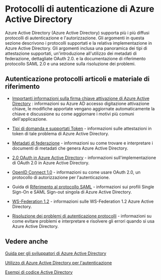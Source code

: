 <properties
   pageTitle="Protocolli di autenticazione di Azure Active Directory | Microsoft Azure"
   description="Cenni preliminari i protocolli di autenticazione supportati da Azure Active Directory (AD)"
   documentationCenter="dev-center-name"
   authors="bryanla"
   services="active-directory"
   manager="mbaldwin"
   editor=""/>

<tags
   ms.service="active-directory"
   ms.devlang="na"
   ms.topic="article"
   ms.tgt_pltfrm="na"
   ms.workload="identity"
   ms.date="09/16/2016"
   ms.author="mbaldwin"/>

# <a name="azure-active-directory-authentication-protocols"></a>Protocolli di autenticazione di Azure Active Directory

Azure Active Directory (Azure Active Directory) supporta più i più diffusi protocolli di autenticazione e l'autorizzazione. Gli argomenti in questa sezione descrivono i protocolli supportati e la relativa implementazione in Azure Active Directory. Gli argomenti inclusa una panoramica dei tipi di attestazione supportati, un'introduzione all'utilizzo dei metadati di federazione, dettagliate OAuth 2.0. e la documentazione di riferimento protocollo SAML 2.0 e una sezione sulla risoluzione dei problemi.

## <a name="authentication-protocols-articles-and-reference"></a>Autenticazione protocolli articoli e materiale di riferimento

- [Importanti informazioni sulla firma chiave attivazione di Azure Active Directory](active-directory-signing-key-rollover.md) : informazioni su Azure AD accesso digitazione attivazione chiave, le modifiche apportate vengano aggiornate automaticamente la chiave e discussione su come aggiornare i motivi più comuni dell'applicazione.


- [Tipi di domanda e supportati Token](active-directory-token-and-claims.md) - informazioni sulle attestazioni in token di tale problema di Azure Active Directory.


- [Metadati di federazione](https://msdn.microsoft.com/library/azure/dn195592.aspx) - informazioni su come trovare e interpretare i documenti di metadati che genera Azure Active Directory.


- [2.0 OAuth in Azure Active Directory](https://msdn.microsoft.com/library/azure/dn645545.aspx) - informazioni sull'implementazione di OAuth 2.0 in Azure Active Directory.


- [OpenID Connect 1.0](https://msdn.microsoft.com/library/azure/dn645541.aspx) - informazioni su come usare OAuth 2.0, un protocollo di autorizzazione per l'autenticazione.


- Guida di [Riferimento al protocollo SAML](https://msdn.microsoft.com/library/azure/dn195591.aspx) - informazioni sui profili Single Sign-On e SAML Sign-out singola di Azure Active Directory.


- [WS-Federation 1.2](https://msdn.microsoft.com/library/azure/dn903702.aspx) - informazioni sulle WS-Federation 1.2 Azure Active Directory.


- [Risoluzione dei problemi di autenticazione protocolli](https://msdn.microsoft.com/library/azure/dn195584.aspx) - informazioni su come evitare problemi e interpretare e risolvere gli errori quando si usa Azure Active Directory.



## <a name="see-also"></a>Vedere anche

[Guida per gli sviluppatori di Azure Active Directory](active-directory-developers-guide.md)

[Utilizzo di Azure Active Directory per l'autenticazione](../app-service-web/web-sites-authentication-authorization.md)

[Esempi di codice Active Directory](active-directory-code-samples.md)
